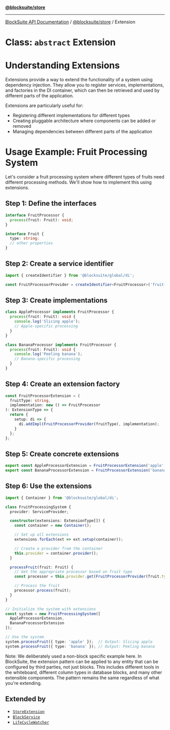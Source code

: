 [**@blocksuite/store**](../../../@blocksuite/store/README.md)

***

[BlockSuite API Documentation](../../../README.md) / [@blocksuite/store](../README.md) / Extension

# Class: `abstract` Extension

# Understanding Extensions

Extensions provide a way to extend the functionality of a system using dependency injection.
They allow you to register services, implementations, and factories in the DI container,
which can then be retrieved and used by different parts of the application.

Extensions are particularly useful for:
- Registering different implementations for different types
- Creating pluggable architecture where components can be added or removed
- Managing dependencies between different parts of the application

# Usage Example: Fruit Processing System

Let's consider a fruit processing system where different types of fruits need
different processing methods. We'll show how to implement this using extensions.

## Step 1: Define the interfaces

```ts
interface FruitProcessor {
  process(fruit: Fruit): void;
}

interface Fruit {
  type: string;
  // other properties
}
```

## Step 2: Create a service identifier

```ts
import { createIdentifier } from '@blocksuite/global/di';

const FruitProcessorProvider = createIdentifier<FruitProcessor>('fruit-processor-provider');
```

## Step 3: Create implementations

```ts
class AppleProcessor implements FruitProcessor {
  process(fruit: Fruit): void {
    console.log('Slicing apple');
    // Apple-specific processing
  }
}

class BananaProcessor implements FruitProcessor {
  process(fruit: Fruit): void {
    console.log('Peeling banana');
    // Banana-specific processing
  }
}
```

## Step 4: Create an extension factory

```ts
const FruitProcessorExtension = (
  fruitType: string,
  implementation: new () => FruitProcessor
): ExtensionType => {
  return {
    setup: di => {
      di.addImpl(FruitProcessorProvider(fruitType), implementation);
    }
  };
};
```

## Step 5: Create concrete extensions

```ts
export const AppleProcessorExtension = FruitProcessorExtension('apple', AppleProcessor);
export const BananaProcessorExtension = FruitProcessorExtension('banana', BananaProcessor);
```

## Step 6: Use the extensions

```ts
import { Container } from '@blocksuite/global/di';

class FruitProcessingSystem {
  provider: ServiceProvider;

  constructor(extensions: ExtensionType[]) {
    const container = new Container();

    // Set up all extensions
    extensions.forEach(ext => ext.setup(container));

    // Create a provider from the container
    this.provider = container.provider();
  }

  processFruit(fruit: Fruit) {
    // Get the appropriate processor based on fruit type
    const processor = this.provider.get(FruitProcessorProvider(fruit.type));

    // Process the fruit
    processor.process(fruit);
  }
}

// Initialize the system with extensions
const system = new FruitProcessingSystem([
  AppleProcessorExtension,
  BananaProcessorExtension
]);

// Use the system
system.processFruit({ type: 'apple' });  // Output: Slicing apple
system.processFruit({ type: 'banana' }); // Output: Peeling banana
```

Note: We deliberately used a non-block specific example here. In BlockSuite, the extension
pattern can be applied to any entity that can be configured by third parties, not just blocks.
This includes different tools in the whiteboard, different column types in database blocks,
and many other extensible components. The pattern remains the same regardless of what you're extending.

## Extended by

- [`StoreExtension`](StoreExtension.md)
- [`BlockService`](../../std/index/classes/BlockService.md)
- [`LifeCycleWatcher`](../../std/index/classes/LifeCycleWatcher.md)
